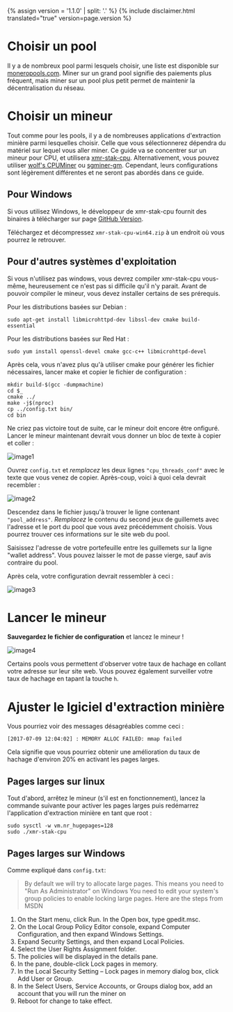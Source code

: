 {% assign version = '1.1.0' | split: '.' %}
{% include disclaimer.html translated="true" version=page.version %}
# Choisir un pool

Il y a de nombreux pool parmi lesquels choisir, une liste est disponible sur
[moneropools.com](https://moneropools.com). Miner sur un grand pool signifie
des paiements plus fréquent, mais miner sur un pool plus petit permet de
maintenir la décentralisation du réseau.

# Choisir un mineur

Tout comme pour les pools, il y a de nombreuses applications d'extraction minière parmi lesquelles
choisir. Celle que vous sélectionnerez dépendra du matériel sur lequel vous aller
miner. Ce guide va se concentrer sur un mineur pour CPU, et utilisera
[xmr-stak-cpu](https://github.com/fireice-uk/xmr-stak-cpu). Alternativement, vous
pouvez utiliser [wolf's CPUMiner](https://github.com/wolf9466/cpuminer-multi) ou
[sgminer-gm](https://github.com/genesismining/sgminer-gm). Cependant, leurs
configurations sont légèrement différentes et ne seront pas abordés dans ce guide.

## Pour Windows

Si vous utilisez Windows, le développeur de xmr-stak-cpu fournit des binaires à
télécharger sur page
[GitHub Version](https://github.com/fireice-uk/xmr-stak-cpu/releases).

Téléchargez et décompressez `xmr-stak-cpu-win64.zip` à un endroit où vous pourrez
le retrouver.

## Pour d'autres systèmes d'exploitation

Si vous n'utilisez pas windows, vous devrez compiler xmr-stak-cpu vous-même,
heureusement ce n'est pas si difficile qu'il n'y parait. Avant de pouvoir compiler
le mineur, vous devez installer certains de ses prérequis.

Pour les distributions basées sur Debian :

    sudo apt-get install libmicrohttpd-dev libssl-dev cmake build-essential

Pour les distributions basées sur Red Hat :

	sudo yum install openssl-devel cmake gcc-c++ libmicrohttpd-devel

<!-- TODO: Add dependencies for other operating systems? -->

Après cela, vous n'avez plus qu'à utiliser cmake pour générer les fichier
nécessaires, lancer make et copier le fichier de configuration :

    mkdir build-$(gcc -dumpmachine)
	cd $_
	cmake ../
	make -j$(nproc)
	cp ../config.txt bin/
	cd bin

Ne criez pas victoire tout de suite, car le mineur doit encore être
onfiguré. Lancer le mineur maintenant devrait vous donner un bloc de
texte à copier et coller :

![image1](png/mine_to_pool/1.png)

Ouvrez `config.txt` et *remplacez* les deux lignes `"cpu_threads_conf"` avec le
texte que vous venez de copier. Après-coup, voici à quoi cela devrait recembler :

![image2](png/mine_to_pool/2.png)

Descendez dans le fichier jusqu'à trouver le ligne contenant `"pool_address"`.
*Remplacez* le contenu du second jeux de guillemets avec l'adresse et le port du
pool que vous avez précédemment choisis. Vous pourrez trouver ces informations sur
le site web du pool.

Saisissez l'adresse de votre portefeuille entre les guillemets sur la ligne "wallet
address". Vous pouvez laisser le mot de passe vierge, sauf avis contraire du pool.

Après cela, votre configuration devrait ressembler à ceci :

![image3](png/mine_to_pool/3.png)

# Lancer le mineur

**Sauvegardez le fichier de configuration** et lancez le mineur !

![image4](png/mine_to_pool/4.png)

Certains pools vous permettent d'observer votre taux de hachage en collant votre
adresse sur leur site web. Vous pouvez également surveiller votre taux de hachage en
tapant la touche `h`.

# Ajuster le lgiciel d'extraction minière

Vous pourriez voir des messages désagréables comme ceci :

	[2017-07-09 12:04:02] : MEMORY ALLOC FAILED: mmap failed

Cela signifie que vous pourriez obtenir une amélioration du taux de hachage d'environ
20% en activant les pages larges.

## Pages larges sur linux

Tout d'abord, arrêtez le mineur (s'il est en fonctionnement), lancez la
commande suivante pour activer les pages larges puis redémarrez l'application
d'extraction minière en tant que root :

	sudo sysctl -w vm.nr_hugepages=128
	sudo ./xmr-stak-cpu

## Pages larges sur Windows

Comme expliqué dans `config.txt`:

>By default we will try to allocate large pages. This means you need to "Run As Administrator" on Windows
You need to edit your system's group policies to enable locking large pages. Here are the steps from MSDN
1. On the Start menu, click Run. In the Open box, type gpedit.msc.
2. On the Local Group Policy Editor console, expand Computer Configuration, and then expand Windows Settings.
3. Expand Security Settings, and then expand Local Policies.
4. Select the User Rights Assignment folder.
5. The policies will be displayed in the details pane.
6. In the pane, double-click Lock pages in memory.
7. In the Local Security Setting – Lock pages in memory dialog box, click Add User or Group.
8. In the Select Users, Service Accounts, or Groups dialog box, add an account that you will run the miner on
9. Reboot for change to take effect.
